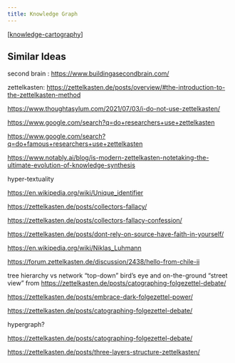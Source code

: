 ```yaml
---
title: Knowledge Graph
---
```


[[knowledge-cartography]]

## Similar Ideas

second brain : https://www.buildingasecondbrain.com/

zettelkasten: https://zettelkasten.de/posts/overview/#the-introduction-to-the-zettelkasten-method

https://www.thoughtasylum.com/2021/07/03/i-do-not-use-zettelkasten/

https://www.google.com/search?q=do+researchers+use+zettelkasten

https://www.google.com/search?q=do+famous+researchers+use+zettelkasten

https://www.notably.ai/blog/is-modern-zettelkasten-notetaking-the-ultimate-evolution-of-knowledge-synthesis

hyper-textuality

https://en.wikipedia.org/wiki/Unique_identifier

https://zettelkasten.de/posts/collectors-fallacy/

https://zettelkasten.de/posts/collectors-fallacy-confession/

https://zettelkasten.de/posts/dont-rely-on-source-have-faith-in-yourself/

https://en.wikipedia.org/wiki/Niklas_Luhmann

https://forum.zettelkasten.de/discussion/2438/hello-from-chile-ii

tree hierarchy vs network
 “top-down” bird’s eye and on-the-ground “street view” from https://zettelkasten.de/posts/catographing-folgezettel-debate/

https://zettelkasten.de/posts/embrace-dark-folgezettel-power/

https://zettelkasten.de/posts/catographing-folgezettel-debate/

hypergraph?

https://zettelkasten.de/posts/catographing-folgezettel-debate/

https://zettelkasten.de/posts/three-layers-structure-zettelkasten/


[//begin]: # "Autogenerated link references for markdown compatibility"
[knowledge-cartography]: ./../uncategorized/knowledge-cartography "knowledge-cartography"
[//end]: # "Autogenerated link references"
